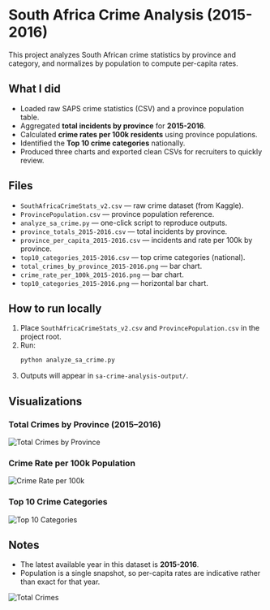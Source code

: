 # South Africa Crime Analysis (2015-2016)

This project analyzes South African crime statistics by province and category, and normalizes by population to compute per-capita rates.

## What I did
- Loaded raw SAPS crime statistics (CSV) and a province population table.
- Aggregated **total incidents by province** for **2015-2016**.
- Calculated **crime rates per 100k residents** using province populations.
- Identified the **Top 10 crime categories** nationally.
- Produced three charts and exported clean CSVs for recruiters to quickly review.

## Files
- `SouthAfricaCrimeStats_v2.csv` — raw crime dataset (from Kaggle).
- `ProvincePopulation.csv` — province population reference.
- `analyze_sa_crime.py` — one-click script to reproduce outputs.
- `province_totals_2015-2016.csv` — total incidents by province.
- `province_per_capita_2015-2016.csv` — incidents and rate per 100k by province.
- `top10_categories_2015-2016.csv` — top crime categories (national).
- `total_crimes_by_province_2015-2016.png` — bar chart.
- `crime_rate_per_100k_2015-2016.png` — bar chart.
- `top10_categories_2015-2016.png` — horizontal bar chart.

## How to run locally
1. Place `SouthAfricaCrimeStats_v2.csv` and `ProvincePopulation.csv` in the project root.
2. Run:
   ```bash
   python analyze_sa_crime.py
   ```
3. Outputs will appear in `sa-crime-analysis-output/`.


  ## Visualizations

### Total Crimes by Province (2015–2016)
![Total Crimes by Province](figures/total_crimes_by_province_2015-2016.png)

### Crime Rate per 100k Population
![Crime Rate per 100k](figures/crime_rate_per_100k_2015-2016.png)

### Top 10 Crime Categories
![Top 10 Categories](figures/top10_categories_2015-2016.png)

## Notes
- The latest available year in this dataset is **2015-2016**.
- Population is a single snapshot, so per-capita rates are indicative rather than exact for that year.


![Total Crimes](total_crimes_by_province_2015-2016.png)


